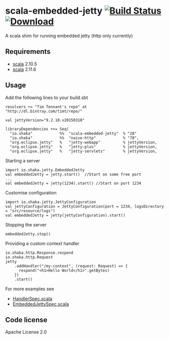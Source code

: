scala-embedded-jetty  [![Build Status](https://travis-ci.org/timt/scala-embedded-jetty.png?branch=master)](https://travis-ci.org/timt/scala-embedded-jetty) [ ![Download](https://api.bintray.com/packages/timt/repo/scala-embedded-jetty/images/download.png) ](https://bintray.com/timt/repo/scala-embedded-jetty/_latestVersion)
====================
A scala shim for running embedded jetty (http only currently)

Requirements
------------

* [scala](http://www.scala-lang.org) 2.10.5
* [scala](http://www.scala-lang.org) 2.11.6

Usage
-----
Add the following lines to your build.sbt

    resolvers += "Tim Tennant's repo" at "http://dl.bintray.com/timt/repo/"

    val jettyVersion="9.2.10.v20150310"

    libraryDependencies ++= Seq(
      "io.shaka"            %%  "scala-embedded-jetty"  % "28"
      "io.shaka"            %%  "naive-http"            % "78",
      "org.eclipse.jetty"   %   "jetty-webapp"          % jettyVersion,
      "org.eclipse.jetty"   %   "jetty-plus"            % jettyVersion,
      "org.eclipse.jetty"   %   "jetty-servlets"        % jettyVersion,


Starting a server

    import io.shaka.jetty.EmbeddedJetty
    val embeddedJetty = jetty.start()  //Start on some free port
    ...
    val embeddedJetty = jetty(1234).start() //Start on port 1234


Customise configuration

    import io.shaka.jetty.JettyConfiguration
    val jettyConfiguration = JettyConfiguration(port = 1234, logsDirectory = "src/resource/logs")
    val embeddedJetty = jetty(jettyConfiguration).start()

Stopping the server

    embeddedJetty.stop()

Providing a custom context handler

    io.shaka.http.Response.respond
    io.shaka.http.Request
    jetty
        .addHandler("/my-context", (request: Request) => {
          respond("<h1>Hello World</h1>".getBytes)
        })
        .start()

For more examples see

* [HandlerSpec.scala](https://github.com/timt/scala-embedded-jetty/blob/master/src/test/scala/io/shaka/jetty/HandlerSpec.scala)
* [EmbeddedJettySpec.scala](https://github.com/timt/scala-embedded-jetty/blob/master/src/test/scala/io/shaka/jetty/EmbeddedJettySpec.scala)


Code license
------------
Apache License 2.0
